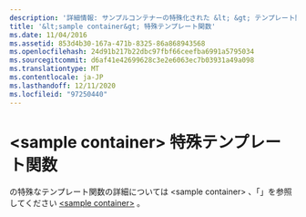 ```yaml
---
description: '詳細情報: サンプルコンテナーの特殊化された &lt; &gt; テンプレート関数'
title: '&lt;sample container&gt; 特殊テンプレート関数'
ms.date: 11/04/2016
ms.assetid: 853d4b30-167a-471b-8325-86a868943568
ms.openlocfilehash: 24d91b217b22dbc97fbf66ceefba6991a5795034
ms.sourcegitcommit: d6af41e42699628c3e2e6063ec7b03931a49a098
ms.translationtype: MT
ms.contentlocale: ja-JP
ms.lasthandoff: 12/11/2020
ms.locfileid: "97250440"
---
```

# <a name="ltsample-containergt-specialized-template-functions"></a>&lt;sample container&gt; 特殊テンプレート関数

の特殊なテンプレート関数の詳細については \<sample container> 、「」を参照してください [\<sample container>](../standard-library/sample-container.md) 。
